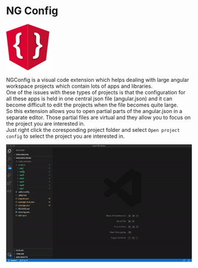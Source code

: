 # NG Config

![Alt text](logo.png?raw=true "NGConfig Logo")

NGConfig is a visual code extension which helps dealing with large angular workspace projects which contain lots of apps and libraries.  
One of the issues with these types of projects is that the configuration for all these apps is held in one central json file (angular.json) and it can become difficult to edit the projects when the file becomes quite large.   
So this extension allows you to open partial parts of the angular.json in a separate editor. Those partial files are virtual and they allow you to focus on the project you are interested in.  
Just right click the coresponding project folder and select ```Open project config``` to select the project you are interested in.

![](ngconfig.gif)
